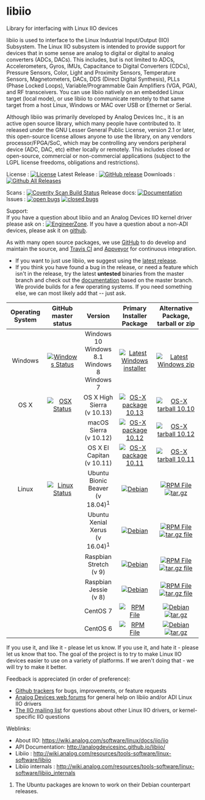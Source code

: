 # libiio

Library for interfacing with Linux IIO devices

libiio is used to interface to the Linux Industrial Input/Output (IIO) Subsystem. The Linux IIO subsystem is intended to provide support for devices that in some sense are analog to digital or digital to analog converters (ADCs, DACs). This includes, but is not limited to ADCs, Accelerometers, Gyros, IMUs, Capacitance to Digital Converters (CDCs), Pressure Sensors, Color, Light and Proximity Sensors, Temperature Sensors, Magnetometers, DACs, DDS (Direct Digital Synthesis), PLLs (Phase Locked Loops), Variable/Programmable Gain Amplifiers (VGA, PGA), and RF transceivers. You can use libiio natively on an embedded Linux target (local mode), or use libiio to communicate remotely to that same target from a host Linux, Windows or MAC over USB or Ethernet or Serial.

Although libiio was primarily developed by Analog Devices Inc., it is an active open source library, which many people have contributed to. It released under the GNU Lesser General Public License, version 2.1 or later, this open-source license allows anyone to use the library, on any vendors processor/FPGA/SoC, which may be controlling any vendors peripheral device (ADC, DAC, etc) either locally or remotely. This includes closed or open-source, commercial or non-commercial applications (subject to the LGPL license freedoms, obligations and restrictions).

License : [![License](https://img.shields.io/badge/license-LGPL2-blue.svg)](https://github.com/analogdevicesinc/libiio/blob/master/COPYING.txt)
Latest Release : [![GitHub release](https://img.shields.io/github/release/analogdevicesinc/libiio.svg)](https://github.com/analogdevicesinc/libiio/releases/latest)
Downloads :  [![Github All Releases](https://img.shields.io/github/downloads/analogdevicesinc/libiio/total.svg)](https://github.com/analogdevicesinc/libiio/releases/latest)

Scans : [![Coverity Scan Build Status](https://img.shields.io/coverity/scan/4796.svg)](https://scan.coverity.com/projects/analogdevicesinc-libiio)
Release docs: [![Documentation](https://codedocs.xyz/analogdevicesinc/libiio.svg)](http://analogdevicesinc.github.io/libiio/)
Issues : [![open bugs](https://img.shields.io/github/issues/analogdevicesinc/libiio.svg)](https://github.com/analogdevicesinc/libiio/issues)
[![closed bugs](https://img.shields.io/github/issues-closed/analogdevicesinc/libiio.svg)](https://github.com/analogdevicesinc/libiio/issues?q=is%3Aissue+is%3Aclosed)

Support:<br>
If you have a question about libiio and an Analog Devices IIO kernel driver please ask on : [![EngineerZone](https://img.shields.io/badge/chat-on%20EngineerZone-blue.svg)](https://ez.analog.com/linux-device-drivers/linux-software-drivers). If you have a question about a non-ADI devices, please ask it on [github](https://github.com/analogdevicesinc/libiio/issues).

As with many open source packages, we use [GitHub](https://github.com/analogdevicesinc/libiio) to do develop and maintain the source, and [Travis CI](https://travis-ci.com/) and [Appveyor](https://www.appveyor.com/) for continuous integration.
  - If you want to just use libiio, we suggest using the [latest release](https://github.com/analogdevicesinc/libiio/releases/latest).
  - If you think you have found a bug in the release, or need a feature which isn't in the release, try the latest **untested** binaries from the master branch and check out the [documentation](https://codedocs.xyz/analogdevicesinc/libiio/) based on the master branch. We provide builds for a few operating systems. If you need something else, we can most likely add that -- just ask.

| Operating System        | GitHub master status  | Version |  Primary Installer Package  | Alternative Package, tarball or zip |
|:-----------------------:|:---------------------:|:-------:|:-------------------:|:--------------:|
| Windows                 | [![Windows Status](https://ci.appveyor.com/api/projects/status/github/analogdevicesinc/libiio?svg=true)](https://ci.appveyor.com/project/analogdevicesinc/libiio/branch/master) | Windows 10<br />Windows 8.1<br />Windows 8<br />Windows 7 | [![Latest Windows installer](https://raw.githubusercontent.com/wiki/analogdevicesinc/libiio/img/win_box.png)](https://ci.appveyor.com/api/projects/analogdevicesinc/libiio/artifacts/libiio-setup.exe?branch=master) | [![Latest Windows zip](https://raw.githubusercontent.com/wiki/analogdevicesinc/libiio/img/win_box.png)](https://ci.appveyor.com/api/projects/analogdevicesinc/libiio/artifacts/libiio.zip?branch=master) |
| OS X              |  [![OSX Status](https://api.travis-ci.org/analogdevicesinc/libiio.svg?branch=master&label=osx&passingTex=foo)](https://travis-ci.org/analogdevicesinc/libiio) |  OS X High Sierra <br />(v 10.13) | [![OS-X package 10.13](https://raw.githubusercontent.com/wiki/analogdevicesinc/libiio/img/osx_box.png)](http://swdownloads.analog.com/cse/travis_builds/master_latest_libiio-darwin-10.13.6.pkg) | [![OS-X tarball 10.10](https://raw.githubusercontent.com/wiki/analogdevicesinc/libiio/img/osx_box.png)](http://swdownloads.analog.com/cse/travis_builds/master_latest_libiio-darwin-10.13.6.tar.gz) |
|                    |                     | macOS Sierra<br />(v 10.12) | [![OS-X package 10.12](https://raw.githubusercontent.com/wiki/analogdevicesinc/libiio/img/osx_box.png)](http://swdownloads.analog.com/cse/travis_builds/master_latest_libiio-darwin-10.12.6.pkg) | [![OS-X tarball 10.12](https://raw.githubusercontent.com/wiki/analogdevicesinc/libiio/img/osx_box.png)](http://swdownloads.analog.com/cse/travis_builds/master_latest_libiio-darwin-10.12.6.tar.gz) |
|                  |                     |  OS X El Capitan<br />(v 10.11) | [![OS-X package 10.11](https://raw.githubusercontent.com/wiki/analogdevicesinc/libiio/img/osx_box.png)](http://swdownloads.analog.com/cse/travis_builds/master_latest_libiio-darwin-10.11.6.pkg) | [![OS-X tarball 10.11](https://raw.githubusercontent.com/wiki/analogdevicesinc/libiio/img/osx_box.png)](http://swdownloads.analog.com/cse/travis_builds/master_latest_libiio-darwin-10.11.6.tar.gz) |
| Linux     | [![Linux Status](https://api.travis-ci.org/analogdevicesinc/libiio.svg?branch=master&label=linux)](https://travis-ci.org/analogdevicesinc/libiio) | Ubuntu Bionic Beaver<br />(v 18.04)<sup>1</sup>  | [![Debian](https://raw.githubusercontent.com/wiki/analogdevicesinc/libiio/img/deb.png)](http://swdownloads.analog.com/cse/travis_builds/master_latest_libiio-ubuntu-18.04-amd64.deb) | [![RPM File](https://raw.githubusercontent.com/wiki/analogdevicesinc/libiio/img/rpm.png)](http://swdownloads.analog.com/cse/travis_builds/master_latest_libiio-ubuntu-18.04-amd64.rpm) [![tar.gz](https://raw.githubusercontent.com/wiki/analogdevicesinc/libiio/img/linux_box.png)](http://swdownloads.analog.com/cse/travis_builds/master_latest_libiio-ubuntu-18.04-amd64.tar.gz) |
|  |  | Ubuntu Xenial Xerus<br />(v 16.04)<sup>1</sup> | [![Debian](https://raw.githubusercontent.com/wiki/analogdevicesinc/libiio/img/deb.png)](http://swdownloads.analog.com/cse/travis_builds/master_latest_libiio-ubuntu-16.04-amd64.deb) | [![RPM File](https://raw.githubusercontent.com/wiki/analogdevicesinc/libiio/img/rpm.png)](http://swdownloads.analog.com/cse/travis_builds/master_latest_libiio-ubuntu-16.04-amd64.rpm)  [![tar.gz file](https://raw.githubusercontent.com/wiki/analogdevicesinc/libiio/img/linux_box.png)](http://swdownloads.analog.com/cse/travis_builds/master_latest_libiio-ubuntu-16.04-amd64.tar.gz) |
|  |  | Raspbian Stretch <br />(v 9) | [![Debian](https://raw.githubusercontent.com/wiki/analogdevicesinc/libiio/img/deb.png)](http://swdownloads.analog.com/cse/travis_builds/master_latest_libiio-raspbian-9-armhf.deb) | [![RPM File](https://raw.githubusercontent.com/wiki/analogdevicesinc/libiio/img/rpm.png)](http://swdownloads.analog.com/cse/travis_builds/master_latest_libiio-raspbian-9-armhf.rpm) [![tar.gz file](https://raw.githubusercontent.com/wiki/analogdevicesinc/libiio/img/linux_box.png)](http://swdownloads.analog.com/cse/travis_builds/master_latest_libiio-raspbian-9-armhf.tar.gz) |
|  |  | Raspbian Jessie <br />(v 8) | [![Debian](https://raw.githubusercontent.com/wiki/analogdevicesinc/libiio/img/deb.png)](http://swdownloads.analog.com/cse/travis_builds/master_latest_libiio-raspbian-8-armhf.deb) | [![RPM File](https://raw.githubusercontent.com/wiki/analogdevicesinc/libiio/img/rpm.png)](http://swdownloads.analog.com/cse/travis_builds/master_latest_libiio-raspbian-8-armhf.rpm) [![tar.gz file](https://raw.githubusercontent.com/wiki/analogdevicesinc/libiio/img/linux_box.png)](http://swdownloads.analog.com/cse/travis_builds/master_latest_libiio-raspbian-8-armhf.tar.gz) |
|  |  | CentOS 7  | [![RPM File](https://raw.githubusercontent.com/wiki/analogdevicesinc/libiio/img/rpm.png)](http://swdownloads.analog.com/cse/travis_builds/master_latest_libiio-centos-7-x86_64.rpm)  | [![Debian](https://raw.githubusercontent.com/wiki/analogdevicesinc/libiio/img/deb.png)](http://swdownloads.analog.com/cse/travis_builds/master_latest_libiio-centos-7-x86_64.deb) [![tar.gz](https://raw.githubusercontent.com/wiki/analogdevicesinc/libiio/img/linux_box.png)](http://swdownloads.analog.com/cse/travis_builds/master_latest_libiio-centos-7-x86_64.tar.gz) |
|  |  | CentOS 6  | [![RPM File](https://raw.githubusercontent.com/wiki/analogdevicesinc/libiio/img/rpm.png)](http://swdownloads.analog.com/cse/travis_builds/master_latest_libiio-centos-6.10-x86_64.rpm) |  [![Debian](https://raw.githubusercontent.com/wiki/analogdevicesinc/libiio/img/deb.png)](http://swdownloads.analog.com/cse/travis_builds/master_latest_libiio-centos-6.10-x86_64.deb) [![tar.gz](https://raw.githubusercontent.com/wiki/analogdevicesinc/libiio/img/linux_box.png)](http://swdownloads.analog.com/cse/travis_builds/master_latest_libiio-centos-6.10-x86_64.tar.gz) |

If you use it, and like it - please let us know. If you use it, and hate it - please let us know that too. The goal of the project is to try to make Linux IIO devices easier to use on a variety of platforms. If we aren't doing that - we will try to make it better.

Feedback is appreciated (in order of preference):

  * [Github trackers](https://github.com/analogdevicesinc/libiio/issues) for bugs, improvements, or feature requests
  * [Analog Devices web forums](https://ez.analog.com/community/linux-device-drivers/linux-software-drivers) for general help on libiio and/or ADI Linux IIO drivers
  * [The IIO mailing list](http://vger.kernel.org/vger-lists.html#linux-iio) for questions about other Linux IIO drivers, or kernel-specific IIO questions

Weblinks:
  * About IIO: https://wiki.analog.com/software/linux/docs/iio/iio
  * API Documentation: http://analogdevicesinc.github.io/libiio/
  * Libiio : http://wiki.analog.com/resources/tools-software/linux-software/libiio
  * Libiio internals : http://wiki.analog.com/resources/tools-software/linux-software/libiio_internals

1. The Ubuntu packages are known to work on their Debian counterpart releases.

